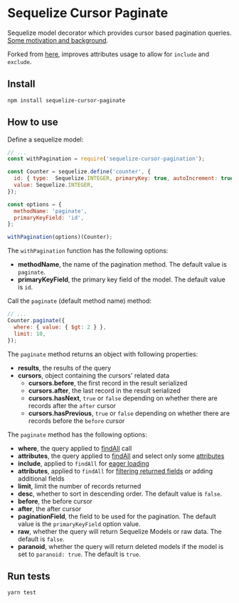 # Sequelize Cursor Paginate

Sequelize model decorator which provides cursor based pagination queries. [Some motivation and background](https://dev-blog.apollodata.com/understanding-pagination-rest-graphql-and-relay-b10f835549e7).

Forked from [here](https://github.com/Kaltsoon/sequelize-cursor-pagination), improves attributes usage to allow for `include` and `exclude`.

## Install

```
npm install sequelize-cursor-paginate
```

## How to use

Define a sequelize model:

```javascript
// ...
const withPagination = require('sequelize-cursor-pagination');

const Counter = sequelize.define('counter', {
  id: { type:  Sequelize.INTEGER, primaryKey: true, autoIncrement: true },
  value: Sequelize.INTEGER,
});

const options = {
  methodName: 'paginate',
  primaryKeyField: 'id',
};

withPagination(options)(Counter);
```

The ``withPagination`` function has the following options:

* **methodName**, the name of the pagination method. The default value is `paginate`.
* **primaryKeyField**, the primary key field of the model. The default value is `id`.

Call the `paginate` (default method name) method:

```javascript
// ...
Counter.paginate({
  where: { value: { $gt: 2 } },
  limit: 10,
});
```

The ``paginate`` method returns an object with following properties:

* **results**, the results of the query
* **cursors**, object containing the cursors' related data
  * **cursors.before**, the first record in the result serialized
  * **cursors.after**, the last record in the result serialized
  * **cursors.hasNext**, `true` or `false` depending on whether there are records after the `after` cursor
  * **cursors.hasPrevious**, `true` or `false` depending on whether there are records before the `before` cursor

The ``paginate`` method has the following options:

* **where**, the query applied to [findAll](http://docs.sequelizejs.com/manual/tutorial/models-usage.html#-findall-search-for-multiple-elements-in-the-database) call
* **attributes**, the query applied to [findAll](http://docs.sequelizejs.com/manual/tutorial/models-usage.html#-findall-search-for-multiple-elements-in-the-database) and select only some [attributes](http://docs.sequelizejs.com/manual/tutorial/querying.html#attributes)
* **include**, applied to ``findAll`` for [eager loading](http://docs.sequelizejs.com/manual/tutorial/models-usage.html#eager-loading)
* **attributes**, applied to ``findAll`` for [filtering returned fields](http://docs.sequelizejs.com/manual/tutorial/querying.html#attributes) or adding additional fields
* **limit**, limit the number of records returned
* **desc**, whether to sort in descending order. The default value is ``false``.
* **before**, the before cursor
* **after**, the after cursor
* **paginationField**, the field to be used for the pagination. The default value is the `primaryKeyField` option value.
* **raw**, whether the query will return Sequelize Models or raw data. The default is ``false``.
* **paranoid**, whether the query will return deleted models if the model is set to `paranoid: true`. The default is ``true``.

## Run tests

```
yarn test
```
